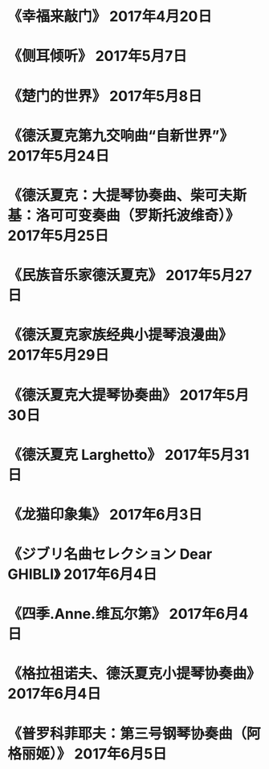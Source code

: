 # 《幸福来敲门》 2017年4月20日
# 《侧耳倾听》  2017年5月7日
# 《楚门的世界》 2017年5月8日
# 《德沃夏克第九交响曲“自新世界”》   2017年5月24日
# 《德沃夏克：大提琴协奏曲、柴可夫斯基：洛可可变奏曲（罗斯托波维奇）》  2017年5月25日
# 《民族音乐家德沃夏克》  2017年5月27日
# 《德沃夏克家族经典小提琴浪漫曲》  2017年5月29日
# 《德沃夏克大提琴协奏曲》  2017年5月30日
# 《德沃夏克 Larghetto》  2017年5月31日
# 《龙猫印象集》 2017年6月3日
# 《ジブリ名曲セレクション Dear GHIBLI》 2017年6月4日
# 《四季.Anne.维瓦尔第》  2017年6月4日
# 《格拉祖诺夫、德沃夏克小提琴协奏曲》  2017年6月4日
# 《普罗科菲耶夫：第三号钢琴协奏曲（阿格丽姬）》 2017年6月5日

